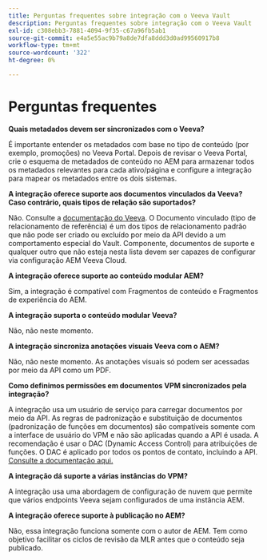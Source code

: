 ```yaml
---
title: Perguntas frequentes sobre integração com o Veeva Vault
description: Perguntas frequentes sobre integração com o Veeva Vault
exl-id: c308ebb3-7881-4094-9f35-c67a96fb5ab1
source-git-commit: e4a5e55ac9b79a8de7dfa8ddd3d0ad99560917b8
workflow-type: tm+mt
source-wordcount: '322'
ht-degree: 0%

---
```


# Perguntas frequentes

**Quais metadados devem ser sincronizados com o Veeva?**

É importante entender os metadados com base no tipo de conteúdo (por exemplo, promoções) no Veeva Portal. Depois de revisar o Veeva Portal, crie o esquema de metadados de conteúdo no AEM para armazenar todos os metadados relevantes para cada ativo/página e configure a integração para mapear os metadados entre os dois sistemas.

**A integração oferece suporte aos documentos vinculados da Veeva? Caso contrário, quais tipos de relação são suportados?**

Não. Consulte a [documentação do Veeva](https://vaulthelp2.vod309.com/wordpress/admin-user-help/documents-admin-user-help/about-document-relationships/). O Documento vinculado (tipo de relacionamento de referência) é um dos tipos de relacionamento padrão que não pode ser criado ou excluído por meio da API devido a um comportamento especial do Vault. Componente, documentos de suporte e qualquer outro que não esteja nesta lista devem ser capazes de configurar via configuração AEM Veeva Cloud.

**A integração oferece suporte ao conteúdo modular AEM?**

Sim, a integração é compatível com Fragmentos de conteúdo e Fragmentos de experiência do AEM.

**A integração suporta o conteúdo modular Veeva?**

Não, não neste momento.

**A integração sincroniza anotações visuais Veeva com o AEM?**

Não, não neste momento. As anotações visuais só podem ser acessadas por meio da API como um PDF.

**Como definimos permissões em documentos VPM sincronizados pela integração?**

A integração usa um usuário de serviço para carregar documentos por meio da API.  As regras de padronização e substituição de documentos (padronização de funções em documentos) são compatíveis somente com a interface de usuário do VPM e não são aplicadas quando a API é usada. A recomendação é usar o DAC (Dynamic Access Control) para atribuições de funções. O DAC é aplicado por todos os pontos de contato, incluindo a API. [Consulte a documentação aqui.](http://vaulthelp2.vod309.com/wordpress/admin-user-help/ah-user-permissions-access-control/about-dynamic-access-control-for-documents/)

**A integração dá suporte a várias instâncias do VPM?**

A integração usa uma abordagem de configuração de nuvem que permite que vários endpoints Veeva sejam configurados de uma instância AEM.

**A integração oferece suporte à publicação no AEM?**

Não, essa integração funciona somente com o autor de AEM. Tem como objetivo facilitar os ciclos de revisão da MLR antes que o conteúdo seja publicado.
